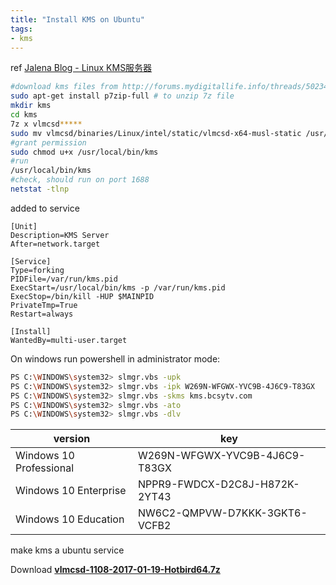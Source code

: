 ```yaml
---
title: "Install KMS on Ubuntu"
tags: 
- kms
---
```


ref [Jalena Blog - Linux KMS服务器](https://jalena.bcsytv.com/archives/1388)


```bash
#download kms files from http://forums.mydigitallife.info/threads/50234-Emulated-KMS-Servers-on-non-Windows-platforms
sudo apt-get install p7zip-full # to unzip 7z file
mkdir kms
cd kms
7z x vlmcsd*****
sudo mv vlmcsd/binaries/Linux/intel/static/vlmcsd-x64-musl-static /usr/local/bin/kms
#grant permission
sudo chmod u+x /usr/local/bin/kms
#run
/usr/local/bin/kms
#check, should run on port 1688
netstat -tlnp
```
added to service
```
[Unit]
Description=KMS Server
After=network.target

[Service]
Type=forking
PIDFile=/var/run/kms.pid
ExecStart=/usr/local/bin/kms -p /var/run/kms.pid
ExecStop=/bin/kill -HUP $MAINPID
PrivateTmp=True
Restart=always

[Install]
WantedBy=multi-user.target
```
On windows
run powershell in administrator mode:
```bash
PS C:\WINDOWS\system32> slmgr.vbs -upk
PS C:\WINDOWS\system32> slmgr.vbs -ipk W269N-WFGWX-YVC9B-4J6C9-T83GX
PS C:\WINDOWS\system32> slmgr.vbs -skms kms.bcsytv.com
PS C:\WINDOWS\system32> slmgr.vbs -ato
PS C:\WINDOWS\system32> slmgr.vbs -dlv
```

|version|key|
|----|----|
|Windows 10 Professional|W269N-WFGWX-YVC9B-4J6C9-T83GX|
|Windows 10 Enterprise|NPPR9-FWDCX-D2C8J-H872K-2YT43|
|Windows 10 Education|NW6C2-QMPVW-D7KKK-3GKT6-VCFB2|

make kms a ubuntu service 

Download [**vlmcsd-1108-2017-01-19-Hotbird64.7z**](https://gitlab.com/wumo/wumo.gitlab.io/raw/master/static/vlmcsd-1108-2017-01-19-Hotbird64.7z)

<!--more-->